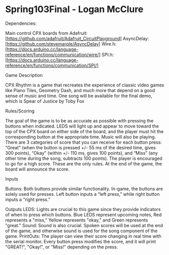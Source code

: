 # Spring103Final - Logan McClure

Dependencies:

Main control CPX boards from Adafruit: [https://github.com/adafruit/Adafruit_CircuitPlayground]
AsyncDelay: [https://github.com/stevemarple/AsyncDelay]
Wire.h: [https://docs.arduino.cc/language-reference/en/functions/communication/wire/]
SPI.h: [https://docs.arduino.cc/language-reference/en/functions/communication/SPI/]


Game Description

CPX Rhythm is a game that recreates the experience of classic video games like Piano Tiles, Geometry Dash, and much more that depend on a good sense of music and time. One song will be available for the final demo, which is Spear of Justice by Toby Fox

Rules/Scoring

The goal of the game is to be as accurate as possible with pressing the buttons when indicated. LEDS will light up and appear to move toward the top of the CPX board on either side of the board, and the player must hit the corresponding button at the appropriate time. Music will also be playing. There are 3 categories of score that you can receive for each button press: “Great” (when the button is pressed +/- 55 ms of the desired time, gives 300 points), “Okay” (within +/- 110 ms, gives 100 points), and “Miss” (any other time during the song, subtracts 100 points). The player is encouraged to go for a high score. These are the only rules. At the end of the game, the board will announce the score.

Inputs

Buttons: Both buttons provide similar functionality. In-game, the buttons are solely used for presses. Left button inputs a “left press,” while right button inputs a “right press.”

Outputs
LEDS: Lights are crucial to this game since they provide indicators of when to press which buttons. Blue LEDS represent upcoming notes, Red represents a "miss," Yellow represents "okay," and Green represents "great."
Sound: Sound is also crucial. Spoken scores will be used at the end of the game, and otherwise sound is used for the song component of the game.
PrintOuts: The player can view their score changing in real time with the serial monitor. Every button press modifies the score, and it will print "GREAT!", "Okay!", or "Miss!" depending on the press.
	
